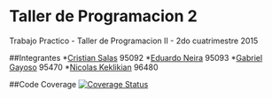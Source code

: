 # Taller de Programacion 2

Trabajo Practico - Taller de Programacion II - 2do cuatrimestre 2015

##Integrantes
*[Cristian Salas](https://github.com/Crisguss22) 95092
*[Eduardo Neira](https://github.com/eduardoneira) 95093
*[Gabriel Gayoso](https://github.com/gayoso) 95470
*[Nicolas Keklikian](https://github.com/nkeklikian) 96480

##Code Coverage
[![Coverage Status](https://coveralls.io/repos/eduardoneira/Macho-Drive/badge.svg?branch=master&service=github)](https://coveralls.io/github/eduardoneira/Macho-Drive?branch=master)
